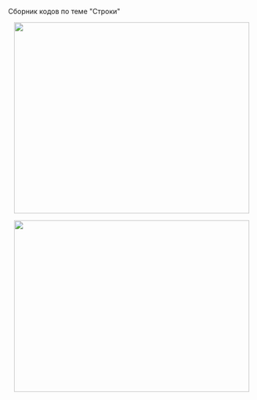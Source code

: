 Сборник кодов по теме "Строки"

<p align="center">
  <img src="https://github.com/Macc0de/C_collection/assets/138070020/ed970e11-8170-439e-aa69-85ed49742fe4" height="390" width = "480">
</p>

<p align="center">
  <img src="https://github.com/Macc0de/C_collection/assets/138070020/75df30c7-72bf-4735-a183-329cddb87316" height="350" width = "480">
</p>
